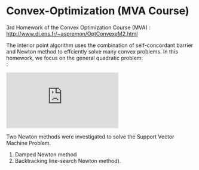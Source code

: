 # Convex-Optimization (MVA Course)

3rd Homework of the Convex Optimization Course (MVA)  : http://www.di.ens.fr/~aspremon/OptConvexeM2.html

The interior point algorithm uses the combination of self-concordant barrier and Newton
method to effciently solve many convex problems. 
In this homework, we focus on the general quadratic problem:
<br /> : 

![](http://latex.codecogs.com/gif.latex?%5Cunderset%7Bx%7D%7B%5Ctext%7Bminimize%7D%7D%20%7E%7E%20%5Cfrac%7B1%7D%7B2%7Dx%5ETQx%20&plus;%20p%5ETx%20%5C%5C%20%5Ctext%7Bsubject%20to%7D%20%7E%7E%20b%20-%20Ax%5Csucceq%200.)

Two Newton methods were investigated to solve the Support Vector Machine Problem.
1. Damped Newton method <br />
  2. Backtracking line-search Newton method). <br />
  
